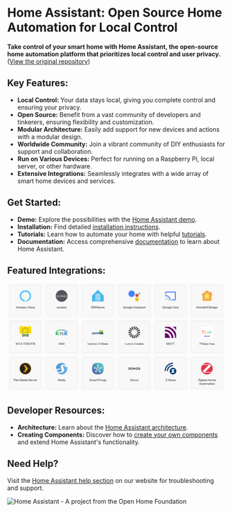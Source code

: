 # Home Assistant: Open Source Home Automation for Local Control

**Take control of your smart home with Home Assistant, the open-source home automation platform that prioritizes local control and user privacy.** ([View the original repository](https://github.com/home-assistant/core))

## Key Features:

*   **Local Control:** Your data stays local, giving you complete control and ensuring your privacy.
*   **Open Source:** Benefit from a vast community of developers and tinkerers, ensuring flexibility and customization.
*   **Modular Architecture:** Easily add support for new devices and actions with a modular design.
*   **Worldwide Community:**  Join a vibrant community of DIY enthusiasts for support and collaboration.
*   **Run on Various Devices:** Perfect for running on a Raspberry Pi, local server, or other hardware.
*   **Extensive Integrations:** Seamlessly integrates with a wide array of smart home devices and services.

## Get Started:

*   **Demo:** Explore the possibilities with the [Home Assistant demo](https://demo.home-assistant.io).
*   **Installation:**  Find detailed [installation instructions](https://home-assistant.io/getting-started/).
*   **Tutorials:** Learn how to automate your home with helpful [tutorials](https://home-assistant.io/getting-started/automation/).
*   **Documentation:** Access comprehensive [documentation](https://home-assistant.io/docs/) to learn about Home Assistant.

## Featured Integrations:

<!-- Placeholder for the screenshot of integrations. Replace with the actual image link if needed. -->
![Featured Integrations](https://raw.githubusercontent.com/home-assistant/core/dev/.github/assets/screenshot-integrations.png)

## Developer Resources:

*   **Architecture:**  Learn about the [Home Assistant architecture](https://developers.home-assistant.io/docs/architecture_index/).
*   **Creating Components:**  Discover how to [create your own components](https://developers.home-assistant.io/docs/creating_component_index/) and extend Home Assistant's functionality.

## Need Help?

Visit the [Home Assistant help section](https://home-assistant.io/help/) on our website for troubleshooting and support.

![Home Assistant - A project from the Open Home Foundation](https://www.openhomefoundation.org/badges/home-assistant.png)